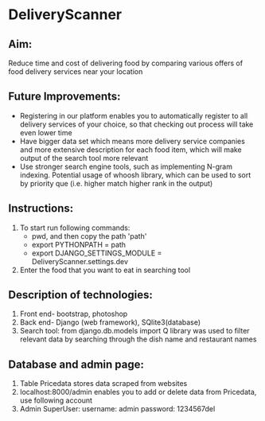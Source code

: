 # DeliveryScanner
## Aim:
Reduce time and cost of delivering food by comparing various offers of food delivery services near your location

## Future Improvements:
- Registering in our platform enables you to automatically register to all delivery services of your choice, so that checking out process will take even lower time
- Have bigger data set which means more delivery service companies and more extensive description for each food item, which will make output of the search tool more relevant
- Use stronger search engine tools, such as implementing N-gram indexing. Potential usage of whoosh library, which can be used to sort by priority que (i.e. higher match higher rank in the output)
## Instructions:
1. To start run following commands:
    - pwd, and then copy the path 'path'
    - export PYTHONPATH = path
    - export DJANGO_SETTINGS_MODULE = DeliveryScanner.settings.dev
2. Enter the food that you want to eat in searching tool
## Description of technologies:
1. Front end- bootstrap, photoshop
2. Back end- Django (web framework), SQlite3(database) 
3. Search tool: from django.db.models import Q library was used to filter relevant data by searching through the dish name and restaurant names
## Database and admin page:
1. Table Pricedata stores data scraped from websites
2. localhost:8000/admin enables you to add or delete data from Pricedata, use following account
3. Admin SuperUser: 
    username: admin
    password: 1234567del
